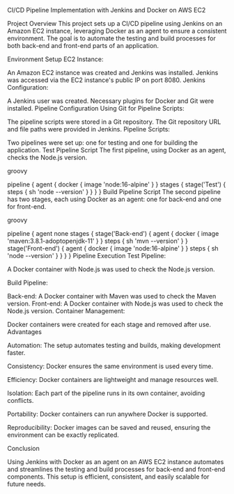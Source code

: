 CI/CD Pipeline Implementation with Jenkins and Docker on AWS EC2

Project Overview
This project sets up a CI/CD pipeline using Jenkins on an Amazon EC2 instance, leveraging Docker as an agent to ensure a consistent environment. The goal is to automate the testing and build processes for both back-end and front-end parts of an application.

Environment Setup
EC2 Instance:

An Amazon EC2 instance was created and Jenkins was installed.
Jenkins was accessed via the EC2 instance's public IP on port 8080.
Jenkins Configuration:

A Jenkins user was created.
Necessary plugins for Docker and Git were installed.
Pipeline Configuration
Using Git for Pipeline Scripts:

The pipeline scripts were stored in a Git repository.
The Git repository URL and file paths were provided in Jenkins.
Pipeline Scripts:

Two pipelines were set up: one for testing and one for building the application.
Test Pipeline Script
The first pipeline, using Docker as an agent, checks the Node.js version.

groovy

pipeline {
  agent {
    docker { image 'node:16-alpine' }
  }
  stages {
    stage('Test') {
      steps {
        sh 'node --version'
      }
    }
  }
}
Build Pipeline Script
The second pipeline has two stages, each using Docker as an agent: one for back-end and one for front-end.

groovy

pipeline {
  agent none
  stages {
    stage('Back-end') {
      agent {
        docker { image 'maven:3.8.1-adoptopenjdk-11' }
      }
      steps {
        sh 'mvn --version'
      }
    }
    stage('Front-end') {
      agent {
        docker { image 'node:16-alpine' }
      }
      steps {
        sh 'node --version'
      }
    }
  }
}
Pipeline Execution
Test Pipeline:

A Docker container with Node.js was used to check the Node.js version.

Build Pipeline:

Back-end: A Docker container with Maven was used to check the Maven version.
Front-end: A Docker container with Node.js was used to check the Node.js version.
Container Management:

Docker containers were created for each stage and removed after use.
Advantages

Automation: The setup automates testing and builds, making development faster.

Consistency: Docker ensures the same environment is used every time.

Efficiency: Docker containers are lightweight and manage resources well.

Isolation: Each part of the pipeline runs in its own container, avoiding conflicts.

Portability: Docker containers can run anywhere Docker is supported.

Reproducibility: Docker images can be saved and reused, ensuring the environment can be exactly replicated.

Conclusion

Using Jenkins with Docker as an agent on an AWS EC2 instance automates and streamlines the testing and build processes for back-end and front-end components. This setup is efficient, consistent, and easily scalable for future needs.
